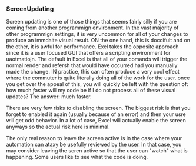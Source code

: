### ScreenUpdating

Screen updating is one of those things that seems fairly silly if you are coming from another programmign environment. In the vast majority of other programmign settings, it is very uncommon for all of your changes to produce an immdaite visual result. ON the one hand, this is doccifult and on the other, it is awful for performance. Exel takes the opposite approach since it is a user focused GUI that offers a scripting environment for uaotmatiojn. The default in Excel is that all of your comands will trigger the normal render and refersh that would have occurred had you manually made the change. IN practice, this can often produce a very cool effect where the commuter is quite literally doing all of the work for the user. once you get over the appeal of this, you will quickly be left with the question of: how much ƒaster will my code be if I do not process all of these visual updates? The answer: much faster.

There are very few risks to disabling the screen. The biggest risk is that you forget to enabled it again (usually because of an error) and then your usre will get odd behavior. In a lot of case, Excel will actually enable the screen anyways so the actual risk here is minimal.

The only real reason to leave the screen active is in the case where your automation can ataxy be usefully reviewed by the user. In that case, you may consider leaving the scren active so that the user can "watch" what is happening. Some users like to see what the code is doing.
